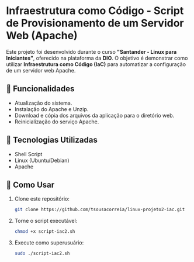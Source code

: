 # Infraestrutura como Código - Script de Provisionamento de um Servidor Web (Apache)  

Este projeto foi desenvolvido durante o curso **"Santander - Linux para Iniciantes"**, oferecido na plataforma da **DIO**.
O objetivo é demonstrar como utilizar **Infraestrutura como Código (IaC)** para automatizar a configuração de um servidor web Apache.  

## 📌 Funcionalidades  
- Atualização do sistema.  
- Instalação do Apache e Unzip.  
- Download e cópia dos arquivos da aplicação para o diretório web.  
- Reinicialização do serviço Apache.  

## 🚀 Tecnologias Utilizadas  
- Shell Script  
- Linux (Ubuntu/Debian)  
- Apache  

## 📂 Como Usar  
1. Clone este repositório:  
   ```bash
   git clone https://github.com/tsousacorreia/linux-projeto2-iac.git

2. Torne o script executável:
   ```bash
   chmod +x script-iac2.sh

4. Execute como superusuário:
   ```bash
   sudo ./script-iac2.sh

